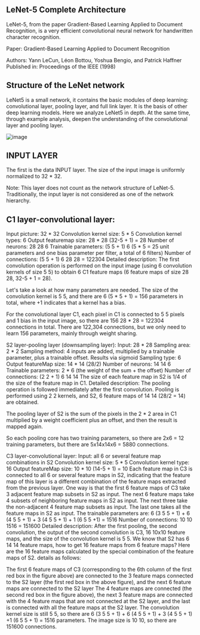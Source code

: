 ## LeNet-5 Complete Architecture
LeNet-5, from the paper Gradient-Based Learning Applied to Document Recognition, is a very efficient convolutional neural network for handwritten character recognition.

Paper: Gradient-Based Learning Applied to Document Recognition

Authors: Yann LeCun, Léon Bottou, Yoshua Bengio, and Patrick Haffner
Published in: Proceedings of the IEEE (1998)

## Structure of the LeNet network
LeNet5 is a small network, it contains the basic modules of deep learning: convolutional layer, pooling layer, and full link layer. It is the basis of other deep learning models. Here we analyze LeNet5 in depth. At the same time, through example analysis, deepen the understanding of the convolutional layer and pooling layer.

![image](https://user-images.githubusercontent.com/76823502/187914722-c83bffd3-c55d-4e8a-801f-2de79660edef.png)

## INPUT LAYER
The first is the data INPUT layer. The size of the input image is uniformly normalized to 32 * 32.

Note: This layer does not count as the network structure of LeNet-5. Traditionally, the input layer is not considered as one of the network hierarchy.

## C1 layer-convolutional layer:
Input picture: 32 * 32
Convolution kernel size: 5 * 5
Convolution kernel types: 6
Output featuremap size: 28 * 28 (32-5 + 1) = 28
Number of neurons: 28 28 6
Trainable parameters: (5 5 + 1) 6 (5 * 5 = 25 unit parameters and one bias parameter per filter, a total of 6 filters)
Number of connections: (5 5 + 1) 6 28 28 = 122304
Detailed description:
The first convolution operation is performed on the input image (using 6 convolution kernels of size 5 5) to obtain 6 C1 feature maps (6 feature maps of size 28 28, 32-5 + 1 = 28).

Let's take a look at how many parameters are needed. The size of the convolution kernel is 5 5, and there are 6 (5 * 5 + 1) = 156 parameters in total, where +1 indicates that a kernel has a bias.

For the convolutional layer C1, each pixel in C1 is connected to 5 5 pixels and 1 bias in the input image, so there are 156 28 * 28 = 122304 connections in total. There are 122,304 connections, but we only need to learn 156 parameters, mainly through weight sharing.

S2 layer-pooling layer (downsampling layer):
Input: 28 * 28
Sampling area: 2 * 2
Sampling method: 4 inputs are added, multiplied by a trainable parameter, plus a trainable offset. Results via sigmoid
Sampling type: 6
Output featureMap size: 14 * 14 (28/2)
Number of neurons: 14 14 6
Trainable parameters: 2 * 6 (the weight of the sum + the offset)
Number of connections: (2 2 + 1) 6 14 14
The size of each feature map in S2 is 1/4 of the size of the feature map in C1.
Detailed description:
The pooling operation is followed immediately after the first convolution. Pooling is performed using 2 2 kernels, and S2, 6 feature maps of 14 14 (28/2 = 14) are obtained.

The pooling layer of S2 is the sum of the pixels in the 2 * 2 area in C1 multiplied by a weight coefficient plus an offset, and then the result is mapped again.

So each pooling core has two training parameters, so there are 2x6 = 12 training parameters, but there are 5x14x14x6 = 5880 connections.

C3 layer-convolutional layer:
Input: all 6 or several feature map combinations in S2
Convolution kernel size: 5 * 5
Convolution kernel type: 16
Output featureMap size: 10 * 10 (14-5 + 1) = 10
Each feature map in C3 is connected to all 6 or several feature maps in S2, indicating that the feature map of this layer is a different combination of the feature maps extracted from the previous layer.
One way is that the first 6 feature maps of C3 take 3 adjacent feature map subsets in S2 as input. The next 6 feature maps take 4 subsets of neighboring feature maps in S2 as input. The next three take the non-adjacent 4 feature map subsets as input. The last one takes all the feature maps in S2 as input.
The trainable parameters are: 6 (3 5 5 + 1) + 6 (4 5 5 + 1) + 3 (4 5 5 + 1) + 1 (6 5 5 +1) = 1516
Number of connections: 10 10 1516 = 151600
Detailed description:
After the first pooling, the second convolution, the output of the second convolution is C3, 16 10x10 feature maps, and the size of the convolution kernel is 5 5. We know that S2 has 6 14 14 feature maps, how to get 16 feature maps from 6 feature maps? Here are the 16 feature maps calculated by the special combination of the feature maps of S2. details as follows:

The first 6 feature maps of C3 (corresponding to the 6th column of the first red box in the figure above) are connected to the 3 feature maps connected to the S2 layer (the first red box in the above figure), and the next 6 feature maps are connected to the S2 layer The 4 feature maps are connected (the second red box in the figure above), the next 3 feature maps are connected with the 4 feature maps that are not connected at the S2 layer, and the last is connected with all the feature maps at the S2 layer. The convolution kernel size is still 5 5, so there are 6 (3 5 5 + 1) + 6 (4 5 5 + 1) + 3 (4 5 5 + 1) +1 (6 5 5 + 1) = 1516 parameters. The image size is 10 10, so there are 151600 connections.

